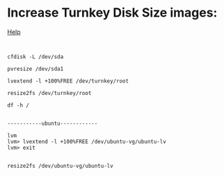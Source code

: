 # Increase Turnkey Disk Size images:
[Help](https://www.turnkeylinux.org/forum/support/thu-20200903-1526/screwed-disk-resizing-lv)

```


cfdisk -L /dev/sda

pvresize /dev/sda1

lvextend -l +100%FREE /dev/turnkey/root

resize2fs /dev/turnkey/root

df -h /


-----------ubuntu------------

lvm
lvm> lvextend -l +100%FREE /dev/ubuntu-vg/ubuntu-lv
lvm> exit


resize2fs /dev/ubuntu-vg/ubuntu-lv

```
